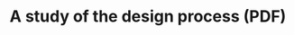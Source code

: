 ---
title: A study of the design process (PDF)
intro: 'For our most in-depth study ever, Design Council researchers visited the design departments of eleven companies, all world-leaders in their fields.'
link: 'http://www.designcouncil.org.uk/sites/default/files/asset/document/ElevenLessons_Design_Council%20(2).pdf'
image:
category: Design thinking
site: Design Council
type: Article
---